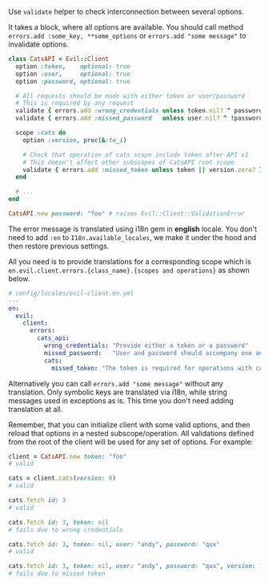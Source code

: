 Use `validate` helper to check interconnection between several options.

It takes a block, where all options are available. You should call method
`errors.add :some_key, **some_options` or `errors.add "some message"`
to invalidate options.

```ruby
class CatsAPI < Evil::Client
  option :token,    optional: true
  option :user,     optional: true
  option :password, optional: true

  # All requests should be made with either token or user/password
  # This is required by any request
  validate { errors.add :wrong_credentials unless token.nil? ^ password.nil? }
  validate { errors.add :missed_password   unless user.nil? ^ !password }

  scope :cats do
    option :version, proc(&:to_i)

    # Check that operation of cats scope include token after API v1
    # This doesn't affect other subscopes of CatsAPI root scope
    validate { errors.add :missed_token unless token || version.zero? }
  end

  # ...
end

CatsAPI.new password: "foo" # raises Evil::Client::ValidationError
```

The error message is translated using i18n gem in **english** locale.
You don't need to add `:en` to `I18n.available_locales`, we make it
under the hood and then restore previous settings.

All you need is to provide translations for a corresponding scope which is
`en.evil.client.errors.{class_name}.{scopes and operations}` as shown below.

```yaml
# config/locales/evil-client.en.yml
---
en:
  evil:
    client:
      errors:
        cats_api:
          wrong_credentials: "Provide either a token or a password"
          missed_password:   "User and password should accompany one another"
          cats:
            missed_token: "The token is required for operations with cats in API v1+"
```

Alternatively you can call `errors.add "some message"` without any translation. Only symbolic keys are translated via i18n, while string messages used in exceptions as is. This time you don't need adding translation at all.

Remember, that you can initialize client with some valid options, and then reload that options in a nested subscope/operation. All validations defined from the root of the client will be used for any set of options. For example:

```ruby
client = CatsAPI.new token: "foo"
# valid

cats = client.cats(version: 0)
# valid

cats.fetch id: 3
# valid

cats.fetch id: 3, token: nil
# fails due to wrong credentials

cats.fetch id: 3, token: nil, user: "andy", password: "qux"
# valid

cats.fetch id: 3, token: nil, user: "andy", password: "qux", version: 1
# fails due to missed token
```
